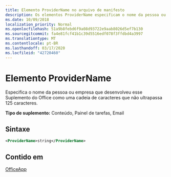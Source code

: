 ```yaml
---
title: Elemento ProviderName no arquivo de manifesto
description: Os elementos ProviderName especificam o nome da pessoa ou empresa que desenvolveu este suplemento do Office.
ms.date: 10/09/2018
localization_priority: Normal
ms.openlocfilehash: 51a9b8febd6f9a08d93722e9aab8026d5ef7b130
ms.sourcegitcommit: fa4e81fcf41b1c39d5516edf078f3ffdbd4a3997
ms.translationtype: MT
ms.contentlocale: pt-BR
ms.lasthandoff: 03/17/2020
ms.locfileid: "42720460"
---
```

# <a name="providername-element"></a>Elemento ProviderName

Especifica o nome da pessoa ou empresa que desenvolveu esse Suplemento do Office como uma cadeia de caracteres que não ultrapassa 125 caracteres.

**Tipo de suplemento:** Conteúdo, Painel de tarefas, Email

## <a name="syntax"></a>Sintaxe

```XML
<ProviderName>string</ProviderName>
```

## <a name="contained-in"></a>Contido em

[OfficeApp](officeapp.md)

